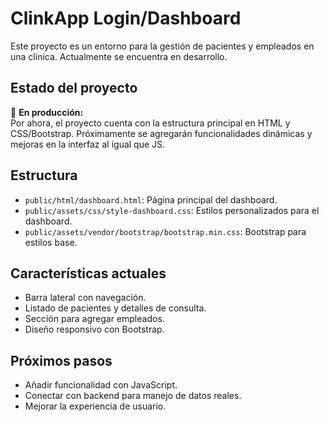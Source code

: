 # ClinkApp Login/Dashboard

Este proyecto es un entorno para la gestión de pacientes y empleados en una clínica. Actualmente se encuentra en desarrollo.

## Estado del proyecto

🚧 **En producción:**  
Por ahora, el proyecto cuenta con la estructura principal en HTML y CSS/Bootstrap. Próximamente se agregarán funcionalidades dinámicas y mejoras en la interfaz al igual que JS.

## Estructura

- `public/html/dashboard.html`: Página principal del dashboard.
- `public/assets/css/style-dashboard.css`: Estilos personalizados para el dashboard.
- `public/assets/vendor/bootstrap/bootstrap.min.css`: Bootstrap para estilos base.

## Características actuales

- Barra lateral con navegación.
- Listado de pacientes y detalles de consulta.
- Sección para agregar empleados.
- Diseño responsivo con Bootstrap.

## Próximos pasos

- Añadir funcionalidad con JavaScript.
- Conectar con backend para manejo de datos reales.
- Mejorar la experiencia de usuario.

